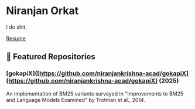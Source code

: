 # Niranjan Orkat

I do shit.

[Resume](./Resume.pdf)

## 📂 Featured Repositories

### [gokapiX]([https://github.com/niranjankrishna-acad/gokapiX](https://github.com/niranjankrishna-acad/gokapiX) (2025)
An implementation of BM25 variants surveyed in "Improvements to BM25 and Language Models Examined" by Trotman et al., 2014. <br/>
